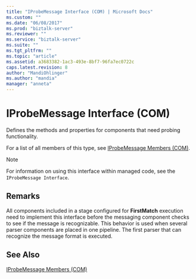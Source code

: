 ```yaml
---
title: "IProbeMessage Interface (COM) | Microsoft Docs"
ms.custom: ""
ms.date: "06/08/2017"
ms.prod: "biztalk-server"
ms.reviewer: ""
ms.service: "biztalk-server"
ms.suite: ""
ms.tgt_pltfrm: ""
ms.topic: "article"
ms.assetid: a3683382-1ac3-493e-8bf7-96fa7ec0722c
caps.latest.revision: 8
author: "MandiOhlinger"
ms.author: "mandia"
manager: "anneta"
---
```

# IProbeMessage Interface (COM)
Defines the methods and properties for components that need probing functionality.  
  
 For a list of all members of this type, see [IProbeMessage Members (COM)](../core/iprobemessage-members-com.md).  
  
> [!NOTE]
>  For information on using this interface within managed code, see the `IProbeMessage Interface`.  
  
## Remarks  
 All components included in a stage configured for **FirstMatch** execution need to implement this interface before the messaging component checks to see if the message is recognizable. This behavior is used when several parser components are placed in one pipeline. The first parser that can recognize the message format is executed.  
  

## See Also  
 [IProbeMessage Members (COM)](../core/iprobemessage-members-com.md)